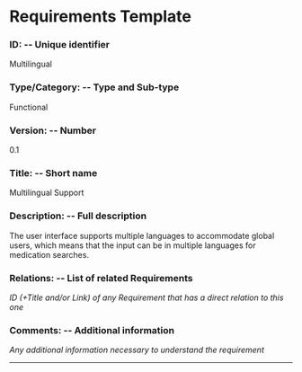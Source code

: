 # Requirements Template 

 

### ID: -- Unique identifier

Multilingual

 

### Type/Category: -- Type and Sub-type

Functional
 

 

### Version: -- Number

0.1

 

### Title: -- Short name 

Multilingual Support

 

### Description: -- Full description

The user interface supports multiple languages to accommodate global users, which means that the input can be in multiple languages for medication searches.

 

### Relations: -- List of related Requirements

_ID (+Title and/or Link) of any Requirement that has a direct relation to this one_

 

### Comments: -- Additional information

_Any additional information necessary to understand the requirement_ 

 

--- 
